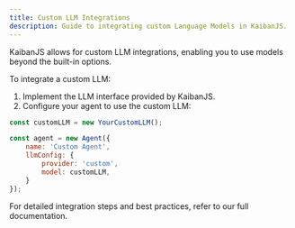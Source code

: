 ```yaml
---
title: Custom LLM Integrations
description: Guide to integrating custom Language Models in KaibanJS.
---
```


KaibanJS allows for custom LLM integrations, enabling you to use models beyond the built-in options. 

To integrate a custom LLM:

1. Implement the LLM interface provided by KaibanJS.
2. Configure your agent to use the custom LLM:

```js
const customLLM = new YourCustomLLM();

const agent = new Agent({
    name: 'Custom Agent',
    llmConfig: {
        provider: 'custom',
        model: customLLM,
    }
});
```

For detailed integration steps and best practices, refer to our full documentation.

